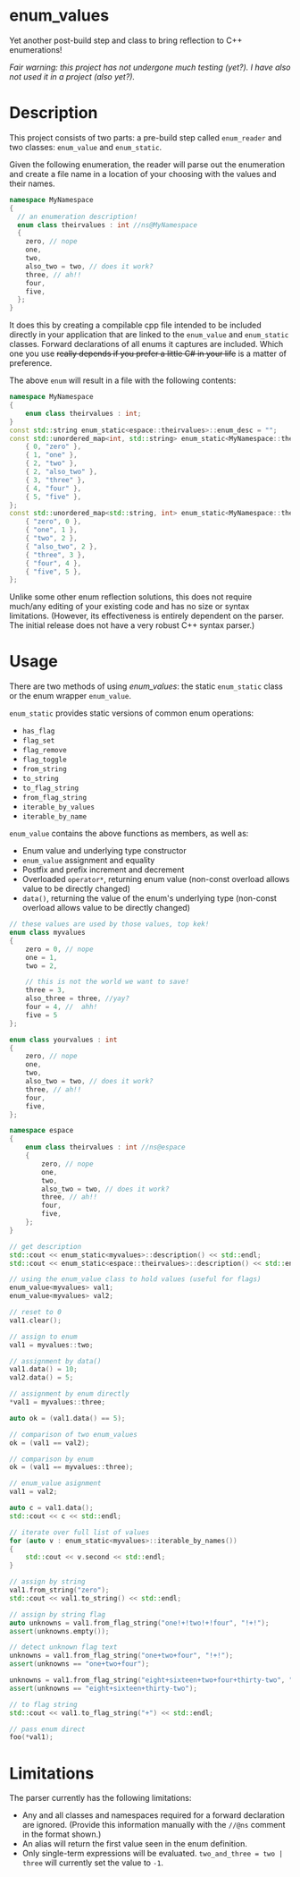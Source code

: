 # enum_values
Yet another post-build step and class to bring reflection to C++ enumerations!

*Fair warning: this project has not undergone much testing (yet?). I have also not used it in a project (also yet?).*

# Description

This project consists of two parts: a pre-build step called `enum_reader` and two classes: `enum_value` and `enum_static`.

Given the following enumeration, the reader will parse out the enumeration and create a file name in a location of your choosing with the values and their names.

```cpp
namespace MyNamespace
{
  // an enumeration description!
  enum class theirvalues : int //ns@MyNamespace
  {
    zero, // nope
    one,
    two,
    also_two = two, // does it work?
    three, // ah!!
    four,
    five,
  };
}
```

It does this by creating a compilable cpp file intended to be included directly in your application that are linked to the `enum_value` and `enum_static` classes. Forward declarations of all enums it captures are included. Which one you use ~~really depends if you prefer a little C# in your life~~ is a matter of preference.

The above `enum` will result in a file with the following contents:

```cpp
namespace MyNamespace
{
	enum class theirvalues : int;
}
const std::string enum_static<espace::theirvalues>::enum_desc = "";
const std::unordered_map<int, std::string> enum_static<MyNamespace::theirvalues>::value_to_name = {
	{ 0, "zero" },
	{ 1, "one" },
	{ 2, "two" },
	{ 2, "also_two" },
	{ 3, "three" },
	{ 4, "four" },
	{ 5, "five" },
};
const std::unordered_map<std::string, int> enum_static<MyNamespace::theirvalues>::name_to_value = {
	{ "zero", 0 },
	{ "one", 1 },
	{ "two", 2 },
	{ "also_two", 2 },
	{ "three", 3 },
	{ "four", 4 },
	{ "five", 5 },
};
```

Unlike some other enum reflection solutions, this does not require much/any editing of your existing code and has no size or syntax limitations. (However, its effectiveness is entirely dependent on the parser. The initial release does not have a very robust C++ syntax parser.)

# Usage

There are two methods of using *enum_values*: the static `enum_static` class or the enum wrapper `enum_value`.

`enum_static` provides static versions of common enum operations:
* `has_flag`
* `flag_set`
* `flag_remove`
* `flag_toggle`
* `from_string`
* `to_string`
* `to_flag_string`
* `from_flag_string`
* `iterable_by_values`
* `iterable_by_name`

`enum_value` contains the above functions as members, as well as:
* Enum value and underlying type constructor
* `enum_value` assignment and equality
* Postfix and prefix increment and decrement
* Overloaded `operator*`, returning enum value (non-const overload allows value to be directly changed)
* `data()`, returning the value of the enum's underlying type (non-const overload allows value to be directly changed)

```cpp
// these values are used by those values, top kek!
enum class myvalues
{
	zero = 0, // nope
	one = 1,
	two = 2,

	// this is not the world we want to save!
	three = 3,
	also_three = three, //yay?
	four = 4, //  ahh!
	five = 5
};

enum class yourvalues : int
{
	zero, // nope
	one,
	two,
	also_two = two, // does it work?
	three, // ah!!
	four,
	five,
};

namespace espace
{
	enum class theirvalues : int //ns@espace
	{
		zero, // nope
		one,
		two,
		also_two = two, // does it work?
		three, // ah!!
		four,
		five,
	};
}

// get description
std::cout << enum_static<myvalues>::description() << std::endl;
std::cout << enum_static<espace::theirvalues>::description() << std::endl;

// using the enum_value class to hold values (useful for flags)
enum_value<myvalues> val1;
enum_value<myvalues> val2;

// reset to 0
val1.clear();

// assign to enum
val1 = myvalues::two;

// assignment by data()
val1.data() = 10;
val2.data() = 5;

// assignment by enum directly
*val1 = myvalues::three;

auto ok = (val1.data() == 5);

// comparison of two enum_values
ok = (val1 == val2);

// comparison by enum
ok = (val1 == myvalues::three);

// enum_value asignment
val1 = val2;

auto c = val1.data();
std::cout << c << std::endl;

// iterate over full list of values
for (auto v : enum_static<myvalues>::iterable_by_names())
{
	std::cout << v.second << std::endl;
}

// assign by string
val1.from_string("zero");
std::cout << val1.to_string() << std::endl;

// assign by string flag
auto unknowns = val1.from_flag_string("one!+!two!+!four", "!+!");
assert(unknowns.empty());

// detect unknown flag text
unknowns = val1.from_flag_string("one+two+four", "!+!");
assert(unknowns == "one+two+four");

unknowns = val1.from_flag_string("eight+sixteen+two+four+thirty-two", "+");
assert(unknowns == "eight+sixteen+thirty-two");

// to flag string
std::cout << val1.to_flag_string("+") << std::endl;

// pass enum direct
foo(*val1);
```


# Limitations

The parser currently has the following limitations:
* Any and all classes and namespaces required for a forward declaration are ignored. (Provide this information manually with the `//@ns` comment in the format shown.)
* An alias will return the first value seen in the enum definition.
* Only single-term expressions will be evaluated. `two_and_three = two | three` will currently set the value to `-1`.
